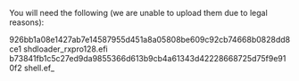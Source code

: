 You will need the following (we are unable to upload them due to legal reasons):

926bb1a08e1427ab7e14587955d451a8a05808be609c92cb74668b0828dd8ce1  shdloader_rxpro128.efi
b73841fb1c5c27ed9da9855366d613b9cb4a61343d42228668725d75f9e910f2  shell.ef_

